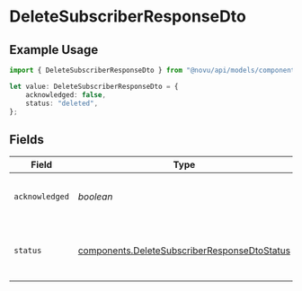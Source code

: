# DeleteSubscriberResponseDto

## Example Usage

```typescript
import { DeleteSubscriberResponseDto } from "@novu/api/models/components";

let value: DeleteSubscriberResponseDto = {
    acknowledged: false,
    status: "deleted",
};
```

## Fields

| Field                                                                                                        | Type                                                                                                         | Required                                                                                                     | Description                                                                                                  |
| ------------------------------------------------------------------------------------------------------------ | ------------------------------------------------------------------------------------------------------------ | ------------------------------------------------------------------------------------------------------------ | ------------------------------------------------------------------------------------------------------------ |
| `acknowledged`                                                                                               | *boolean*                                                                                                    | :heavy_check_mark:                                                                                           | A boolean stating the success of the action                                                                  |
| `status`                                                                                                     | [components.DeleteSubscriberResponseDtoStatus](../../models/components/deletesubscriberresponsedtostatus.md) | :heavy_check_mark:                                                                                           | The status enum for the performed action                                                                     |